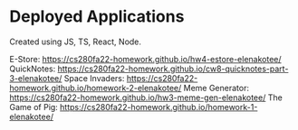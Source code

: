 # Deployed Applications 

Created using JS, TS, React, Node.

E-Store: https://cs280fa22-homework.github.io/hw4-estore-elenakotee/
QuickNotes: https://cs280fa22-homework.github.io/cw8-quicknotes-part-3-elenakotee/
Space Invaders: https://cs280fa22-homework.github.io/homework-2-elenakotee/
Meme Generator: https://cs280fa22-homework.github.io/hw3-meme-gen-elenakotee/
The Game of Pig: https://cs280fa22-homework.github.io/homework-1-elenakotee/
